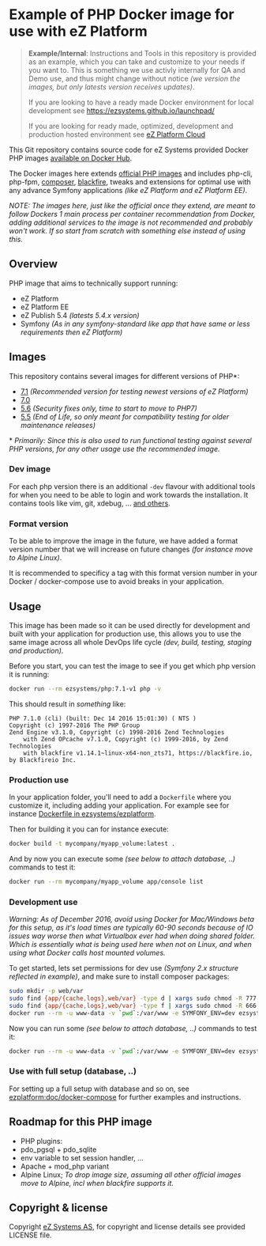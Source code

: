 # Example of PHP Docker image for use with eZ Platform

> **Example/Internal**: Instructions and Tools in this repository is provided as an example, which you can take and customize to your needs if you want to. This is something we use activly internally for QA and Demo use, and thus might change without notice _(we version the images, but only latests version receives updates)_.
>
> If you are looking to have a ready made Docker environment for local development see https://ezsystems.github.io/launchpad/
>
> If you are looking for ready made, optimized, development and production hosted environment see [eZ Platform Cloud](https://ez.no/Blog/We-Are-Launching-eZ-Platform-Cloud-Speeding-Up-Development-of-Your-Projects)


This Git repository contains source code for eZ Systems provided Docker PHP images [available on Docker Hub](https://hub.docker.com/r/ezsystems/php/).

The Docker images here extends [official PHP images](https://hub.docker.com/_/php/) and includes php-cli, php-fpm, [composer](https://getcomposer.org/), [blackfire](https://blackfire.io/), tweaks and extensions for optimal use with any advance Symfony applications *(like eZ Platform and eZ Platform EE)*.

_NOTE: The images here, just like the official once they extend, are meant to follow Dockers 1 main process per container recommendation from Docker, adding additional services to the image is not recommended and probably won't work. If so start from scratch with something else instead of using this._


## Overview

PHP image that aims to technically support running:
- eZ Platform
- eZ Platform EE
- eZ Publish 5.4 *(latests 5.4.x version)*
- Symfony *(As in any symfony-standard like app that have same or less requirements then eZ Platform)*

## Images

This repository contains several images for different versions of PHP\*:
- [7.1](php/Dockerfile-7.1) *(Recommended version for testing newest versions of eZ Platform)*
- [7.0](php/Dockerfile-7.0)
- [5.6](php/Dockerfile-5.6) *(Security fixes only, time to start to move to PHP7)*
- [5.5](php/Dockerfile-5.5) *(End of Life, so only meant for compatibility testing for older maintenance releases)*

\* *Primarily: Since this is also used to run functional testing against several PHP versions, for any other usage use the recommended image.*

### Dev image

For each php version there is an additional `-dev` flavour with additional tools for when you need to be able to login and work towards the installation. It contains tools like vim, git, xdebug, ... [and others](php/Dockerfile-dev).


### Format version

To be able to improve the image in the future, we have added a format version number that we will increase on future changes *(for instance move to Alpine Linux)*.

It is recommended to specificy a tag with this format version number in your Docker / docker-compose use to avoid breaks in your application.


## Usage

This image has been made so it can be used directly for development and built with your application for production use, this
allows you to use the same image across all whole DevOps life cycle *(dev, build, testing, staging and production)*.

Before you start, you can test the image to see if you get which php version it is running:
```bash
docker run --rm ezsystems/php:7.1-v1 php -v
```

This should result in *something* like:
```
PHP 7.1.0 (cli) (built: Dec 14 2016 15:01:30) ( NTS )
Copyright (c) 1997-2016 The PHP Group
Zend Engine v3.1.0, Copyright (c) 1998-2016 Zend Technologies
    with Zend OPcache v7.1.0, Copyright (c) 1999-2016, by Zend Technologies
    with blackfire v1.14.1~linux-x64-non_zts71, https://blackfire.io, by Blackfireio Inc.
```

### Production use

In your application folder, you'll need to add a `Dockerfile` where you customize it, including adding your application.
For example see for instance [Dockerfile in ezsystems/ezplatform](https://github.com/ezsystems/ezplatform/blob/master/Dockerfile).


Then for building it you can for instance execute:
```bash
docker build -t mycompany/myapp_volume:latest .
```

And by now you can execute some *(see below to attach database, ..)* commands to test it:
```bash
docker run --rm mycompany/myapp_volume app/console list
```

### Development use

*Warning: As of December 2016, avoid using Docker for Mac/Windows beta for this setup, as it's load times are typically 60-90 seconds because of IO issues way worse then what Virtualbox ever had when doing shared folder. Which is essentially what is being used here when not on Linux, and when using what Docker calls host mounted volumes.*

To get started, lets set permissions for dev use _(Symfony 2.x structure reflected in example)_, and make sure to install composer packages:
```bash
sudo mkdir -p web/var
sudo find {app/{cache,logs},web/var} -type d | xargs sudo chmod -R 777
sudo find {app/{cache,logs},web/var} -type f | xargs sudo chmod -R 666
docker run --rm -u www-data -v `pwd`:/var/www -e SYMFONY_ENV=dev ezsystems/php:7.0-v0 composer install --no-progress --no-interaction --prefer-dist
```


Now you can run some *(see below to attach database, ..)* commands to test it:
```bash
docker run --rm -u www-data -v `pwd`:/var/www -e SYMFONY_ENV=dev ezsystems/php:7.0-v0 app/console list
```


### Use with full setup (database, ..)

For setting up a full setup with database and so on, see [ezplatform:doc/docker-compose](https://github.com/ezsystems/ezplatform/tree/master/doc/docker-compose) for further examples and instructions.


## Roadmap for this PHP image

- PHP plugins:
 - pdo_pgsql + pdo_sqlite
- env variable to set session handler, ...
- Apache + mod_php variant
- Alpine Linux; *To drop image size, assuming all other official images move to Alpine, incl when blackfire supports it.*

## Copyright & license
Copyright [eZ Systems AS](http://ez.no/), for copyright and license details see provided LICENSE file.
